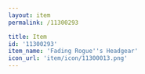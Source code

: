 ```yaml
---
layout: item
permalink: /11300293

title: Item
id: '11300293'
item_name: 'Fading Rogue''s Headgear'
icon_url: 'item/icon/11300013.png'
---
```

